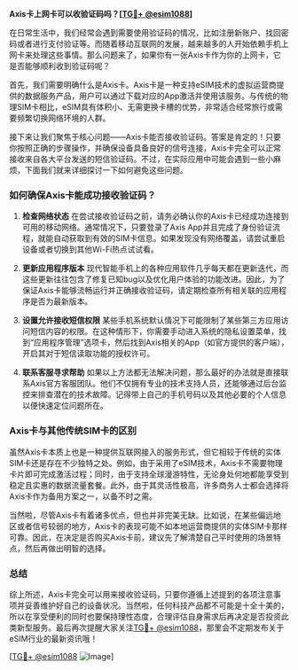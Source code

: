 **Axis卡上网卡可以收验证码吗？[[TG💪+ @esim1088](https://t.me/s/esim1088)]**

在日常生活中，我们经常会遇到需要使用验证码的情况，比如注册新账户、找回密码或者进行支付验证等。而随着移动互联网的发展，越来越多的人开始依赖手机上网卡来处理这些事情。那么问题来了，如果你有一张Axis卡作为你的上网卡，它是否能够顺利收到验证码呢？

首先，我们需要明确什么是Axis卡。Axis卡是一种支持eSIM技术的虚拟运营商提供的数据服务产品，用户可以通过下载对应的App激活并使用该服务。与传统的物理SIM卡相比，eSIM具有体积小、无需更换卡槽的优势，非常适合经常旅行或需要频繁切换网络环境的人群。

接下来让我们聚焦于核心问题——Axis卡能否接收验证码。答案是肯定的！只要你按照正确的步骤操作，并确保设备具备良好的信号连接，Axis卡完全可以正常接收来自各大平台发送的短信验证码。不过，在实际应用中可能会遇到一些小麻烦，下面我们就来详细探讨一下如何避免这些问题。

### 如何确保Axis卡能成功接收验证码？

1. **检查网络状态**
   在尝试接收验证码之前，请务必确认你的Axis卡已经成功连接到可用的移动网络。通常情况下，只要登录了Axis App并且完成了身份验证流程，就能自动获取到有效的SIM卡信息。如果发现没有网络覆盖，请尝试重启设备或者切换到其他Wi-Fi热点试试看。

2. **更新应用程序版本**
   现代智能手机上的各种应用软件几乎每天都在更新迭代，而这些更新往往包含了修复已知bug以及优化用户体验的功能改进。因此，为了保证Axis卡能够流畅运行并正确接收验证码，请定期检查所有相关联的应用程序是否为最新版本。

3. **设置允许接收短信权限**
   某些手机系统默认情况下可能限制了某些第三方应用访问短信内容的权限。在这种情形下，你需要手动进入系统的隐私设置菜单，找到“应用程序管理”选项卡，然后找到Axis相关的App（如官方提供的客户端），开启其对于短信读取功能的授权许可。

4. **联系客服寻求帮助**
   如果以上方法都无法解决问题，那么最好的办法就是直接联系Axis官方客服团队。他们不仅拥有专业的技术支持人员，还能够通过后台监控来排查潜在的技术故障。记得带上自己的手机号码以及其他必要的个人信息以便快速定位问题所在。

### Axis卡与其他传统SIM卡的区别

虽然Axis卡本质上也是一种提供互联网接入的服务形式，但它相较于传统的实体SIM卡还是存在不少独特之处。例如，由于采用了eSIM技术，Axis卡不需要物理卡片即可完成激活过程；同时，由于支持全球漫游特性，无论身处何地都能享受到稳定且实惠的数据流量套餐。此外，由于其灵活性极高，许多商务人士都会选择将Axis卡作为备用方案之一，以备不时之需。

当然啦，尽管Axis卡有着诸多优点，但也并非完美无缺。比如说，在某些偏远地区或者信号较弱的地方，Axis卡的表现可能不如本地运营商提供的实体SIM卡那样可靠。因此，在决定是否购买Axis卡前，建议先了解清楚自己平时使用的场景特点，然后再做出明智的选择。

### 总结

综上所述，Axis卡完全可以用来接收验证码，只要你遵循上述提到的各项注意事项并妥善维护好自己的设备状况。当然啦，任何科技产品都不可能是十全十美的，所以在享受便利的同时也要保持理性态度，合理评估自身需求后再决定是否投资此类新型服务。最后再次提醒大家关注[TG💪+ @esim1088](https://t.me/s/esim1088)，那里会不定期发布关于eSIM行业的最新资讯哦！

[[TG💪+ @esim1088](https://t.me/s/esim1088) ![Image](https://i.postimg.cc/4NQfJmqS/Snipaste-2025-05-13-00-14-12.png)]